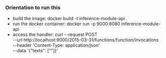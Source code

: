 ### Orientation to run this
- build the image: docker build -t inference-module-api .
- run the docker container: docker run -p 9000:8080 inference-module-api
- access the handler: 
curl --request POST \
  --url http://localhost:9000/2015-03-31/functions/function/invocations \
  --header 'Content-Type: application/json' \
  --data '{"texts": [""]}'